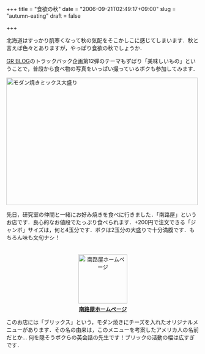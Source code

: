 +++
title = "食欲の秋"
date = "2006-09-21T02:49:17+09:00"
slug = "autumn-eating"
draft = false

+++

<p>北海道はすっかり肌寒くなって秋の気配をそこかしこに感じてしまいます．秋と言えば色々とありますが，やっぱり食欲の秋でしょうか．</p>
<p><a href="http://blog.ricoh.co.jp/GR/archives/2006/09/_12.html" target="_blank">GR BLOG</a>のトラックバック企画第12弾のテーマもずばり「美味しいもの」ということで，普段から食べ物の写真をいっぱい撮っているボクも参加してみます．</p>
<p><a href="http://www.flickr.com/photos/june29/247370031/" title="Photo Sharing"><img src="http://static.flickr.com/85/247370031_e6ca9484f9.jpg" width="500" height="333" alt="モダン焼きミックス大盛り" /></a></p>
<p>先日，研究室の仲間と一緒にお好み焼きを食べに行きました．「南路屋」というお店です．良心的なお値段でたっぷり食べられます．+200円で注文できる「ジャンボ」サイズは，何と4玉分です．ボクは2玉分の大盛りで十分満腹です．もちろん味も文句ナシ！</p>
<p><center><br />
<a href="http://nanjiya.hp.infoseek.co.jp/" title="南路屋ホームページ" target="_blank"><img src="http://img.simpleapi.net/small/http://nanjiya.hp.infoseek.co.jp/" alt="南路屋ホームページ" width="128" height="128" hspace="4" vspace="4" border="0" /></a> <br /><a href="http://nanjiya.hp.infoseek.co.jp/" title="南路屋ホームページ" target="_blank"><strong>南路屋ホームページ</strong></a></center></p>
<p>このお店には「ブリックス」という，モダン焼きにチーズを入れたオリジナルメニューがあります．その名の由来は，このメニューを考案したアメリカ人の名前だとか… 何を隠そうボクらの英会話の先生です！ブリックの活動の幅は広すぎです．</p>
